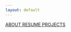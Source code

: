 ```yaml
---
layout: default
---
```


<link rel="stylesheet" href="assets/css/home.css" />

<div class="column-container">
    <a href="./about.html" class="column img1">
        <span>ABOUT</span>
    </a>
    <a href="./resume.html" class="column img2">
        <span>RESUME</span>
    </a>
    <a href="./projects.html" class="column img3">
        <span>PROJECTS</span>
    </a>
</div>
